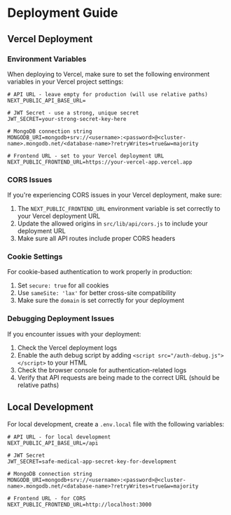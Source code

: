 # Deployment Guide

## Vercel Deployment

### Environment Variables

When deploying to Vercel, make sure to set the following environment variables in your Vercel project settings:

```
# API URL - leave empty for production (will use relative paths)
NEXT_PUBLIC_API_BASE_URL=

# JWT Secret - use a strong, unique secret
JWT_SECRET=your-strong-secret-key-here

# MongoDB connection string
MONGODB_URI=mongodb+srv://<username>:<password>@<cluster-name>.mongodb.net/<database-name>?retryWrites=true&w=majority

# Frontend URL - set to your Vercel deployment URL
NEXT_PUBLIC_FRONTEND_URL=https://your-vercel-app.vercel.app
```

### CORS Issues

If you're experiencing CORS issues in your Vercel deployment, make sure:

1. The `NEXT_PUBLIC_FRONTEND_URL` environment variable is set correctly to your Vercel deployment URL
2. Update the allowed origins in `src/lib/api/cors.js` to include your deployment URL
3. Make sure all API routes include proper CORS headers

### Cookie Settings

For cookie-based authentication to work properly in production:

1. Set `secure: true` for all cookies
2. Use `sameSite: 'lax'` for better cross-site compatibility
3. Make sure the `domain` is set correctly for your deployment

### Debugging Deployment Issues

If you encounter issues with your deployment:

1. Check the Vercel deployment logs
2. Enable the auth debug script by adding `<script src="/auth-debug.js"></script>` to your HTML
3. Check the browser console for authentication-related logs
4. Verify that API requests are being made to the correct URL (should be relative paths)

## Local Development

For local development, create a `.env.local` file with the following variables:

```
# API URL - for local development
NEXT_PUBLIC_API_BASE_URL=/api

# JWT Secret
JWT_SECRET=safe-medical-app-secret-key-for-development

# MongoDB connection string
MONGODB_URI=mongodb+srv://<username>:<password>@<cluster-name>.mongodb.net/<database-name>?retryWrites=true&w=majority

# Frontend URL - for CORS
NEXT_PUBLIC_FRONTEND_URL=http://localhost:3000
``` 
